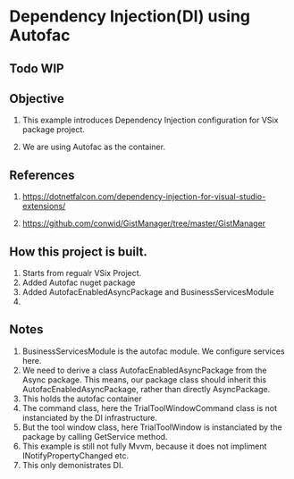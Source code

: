 # Dependency Injection(DI) using Autofac

## Todo WIP

## Objective
1. This example introduces Dependency Injection configuration for VSix package project.

2. We are using Autofac as the container.


## References
1. https://dotnetfalcon.com/dependency-injection-for-visual-studio-extensions/

2. https://github.com/conwid/GistManager/tree/master/GistManager


## How this project is built.
1. Starts from regualr VSix Project.
2. Added Autofac nuget package
3. Added AutofacEnabledAsyncPackage and BusinessServicesModule
4. 

## Notes
1. BusinessServicesModule is the autofac module. We configure services here.
2. We need to derive a class AutofacEnabledAsyncPackage from the Async package. This means, our package class should inherit this AutofacEnabledAsyncPackage, rather than directly AsyncPackage.  
3. This holds the autofac container
4. The command class, here the TrialToolWindowCommand class is not instanciated by the DI infrastructure.
5. But the tool window class, here TrialToolWindow is instanciated by the package by calling GetService method. 
6. This example is still not fully Mvvm, because it does not impliment INotifyPropertyChanged etc.
7. This only demonistrates DI.